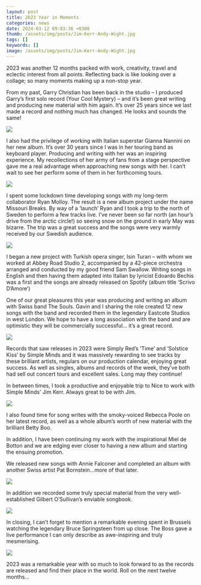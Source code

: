 ```yaml
---
layout: post
title: 2023 Year in Moments
categories: news 
date: 2024-03-12 09:03:36 +0300
thumb: /assets/img/posts/Jim-Kerr-Andy-Wight.jpg
tags: []
keywords: [] 
image: /assets/img/posts/Jim-Kerr-Andy-Wight.jpg
---
```



2023 was another 12 months packed with work, creativity, travel and eclectic interest from all points. Reflecting back is like looking over a collage; so many moments making up a non-stop year.

From my past, Garry Christian has been back in the studio – I produced Garry’s first solo record (Your Cool Mystery) – and it’s been great writing and producing new material with him again. It’s over 25 years since we last made a record and nothing much has changed. He looks and sounds the same!

![](/assets/img/posts/Garry-Christian.jpg)

I also had the privilege of working with Italian superstar Gianna Nannini on her new album. 
It’s over 30 years since I was in her touring band as keyboard player. Producing and writing with her was an inspiring experience. My recollections of her army of fans from a stage perspective gave me a real advantage when approaching new songs with her. I can’t wait to see her perform some of them in her forthcoming tours.

![](/assets/img/posts/Gianna-Nannini.jpg)

I spent some lockdown time developing songs with my long-term collaborator Ryan Molloy. The result is a new album project under the name Missouri Breaks. By way of a ‘launch’ Ryan and I took a trip to the north of Sweden to perform a few tracks live. I’ve never been so far north (an hour’s drive from the arctic circle!) so seeing snow on the ground in early May was bizarre. The trip was a great success and the songs were very warmly received by our Swedish audience.

![](/assets/img/posts/Ryan-Molloy-Andy-Wright.jpg)

I began a new project with Turkish opera singer, Isin Turan – with whom we worked at Abbey Road Studio 2, accompanied by a 42-piece orchestra arranged and conducted by my good friend Sam Swallow. Writing songs in English and then having them adapted into Italian by lyricist Edoardo Bechis was a first and the songs are already released on Spotify (album title ‘Scrivo D’Amore’)

One of our great pleasures this year was producing and writing an album with Swiss band The Souls. Gavin and I sharing the role created 12 new songs with the band and recorded them in the legendary Eastcote Studios in west London. We hope to have a long association with the band and are optimistic they will be commercially successful… it’s a great record.

![](/assets/img/posts/The-Souls-New.jpg)

Records that saw releases in 2023 were Simply Red’s ‘Time’ and ‘Solstice Kiss’ by Simple Minds and it was massively rewarding to see tracks by these brilliant artists, regulars on our production calendar, enjoying great success. As well as singles, albums and records of the week, they’ve both had sell out concert tours and excellent sales. Long may they continue!

In between times, I took a productive and enjoyable trip to Nice to work with Simple Minds’ Jim Kerr. Always great to be with Jim.

![](/assets/img/posts/Jim-Kerr-Andy-Wight.jpg)

I also found time for song writes with the smoky-voiced Rebecca Poole on her latest record, as well as a whole album’s worth of new material with the brilliant Betty Boo.

In addition, I have been continuing my work with the inspirational Miel de Botton and we are edging ever closer to having a new album and starting the ensuing promotion. 

We released new songs with Annie Falconer and completed an album with another Swiss artist Pat Bornstein…more of that later. 

![](/assets/img/posts/Annie-Falconer.jpg)

In addition we recorded some truly special material from the very well-established Gilbert O’Sullivan’s enviable songbook.

![](/assets/img/posts/Gilbert-O-Sullivan.jpg)

In closing, I can’t forget to mention a remarkable evening spent in Brussels  watching the legendary Bruce Springsteen from up close. The Boss gave a live performance I can only describe as awe-inspiring and truly mesmerising.

![](/assets/img/posts/Bruce-Springsteen.jpg)

2023 was a remarkable year with so much to look forward to as the records are released and find their place in the world. 
Roll on the next twelve months…
